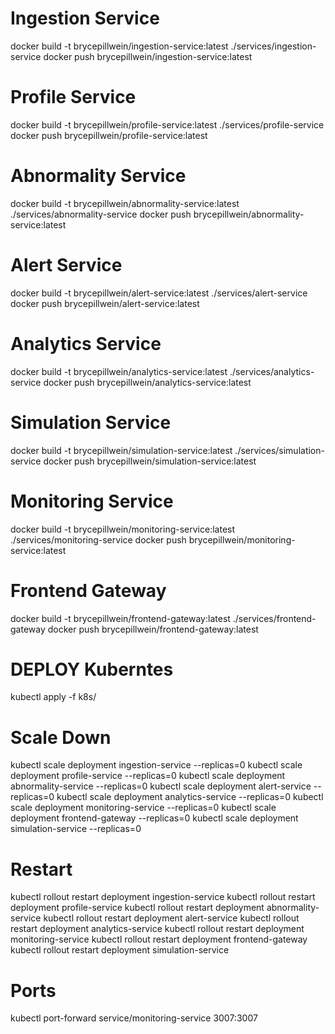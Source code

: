 # Ingestion Service
docker build -t brycepillwein/ingestion-service:latest ./services/ingestion-service
docker push brycepillwein/ingestion-service:latest

# Profile Service
docker build -t brycepillwein/profile-service:latest ./services/profile-service
docker push brycepillwein/profile-service:latest

# Abnormality Service
docker build -t brycepillwein/abnormality-service:latest ./services/abnormality-service
docker push brycepillwein/abnormality-service:latest

# Alert Service
docker build -t brycepillwein/alert-service:latest ./services/alert-service
docker push brycepillwein/alert-service:latest

# Analytics Service
docker build -t brycepillwein/analytics-service:latest ./services/analytics-service
docker push brycepillwein/analytics-service:latest

# Simulation Service
docker build -t brycepillwein/simulation-service:latest ./services/simulation-service
docker push brycepillwein/simulation-service:latest

# Monitoring Service
docker build -t brycepillwein/monitoring-service:latest ./services/monitoring-service
docker push brycepillwein/monitoring-service:latest

# Frontend Gateway
docker build -t brycepillwein/frontend-gateway:latest ./services/frontend-gateway
docker push brycepillwein/frontend-gateway:latest


# DEPLOY Kuberntes
kubectl apply -f k8s/


# Scale Down
kubectl scale deployment ingestion-service --replicas=0
kubectl scale deployment profile-service --replicas=0
kubectl scale deployment abnormality-service --replicas=0
kubectl scale deployment alert-service --replicas=0
kubectl scale deployment analytics-service --replicas=0
kubectl scale deployment monitoring-service --replicas=0
kubectl scale deployment frontend-gateway --replicas=0
kubectl scale deployment simulation-service --replicas=0


# Restart
kubectl rollout restart deployment ingestion-service
kubectl rollout restart deployment profile-service
kubectl rollout restart deployment abnormality-service
kubectl rollout restart deployment alert-service
kubectl rollout restart deployment analytics-service
kubectl rollout restart deployment monitoring-service
kubectl rollout restart deployment frontend-gateway
kubectl rollout restart deployment simulation-service


# Ports
kubectl port-forward service/monitoring-service 3007:3007